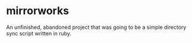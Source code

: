 mirrorworks
===========

An unfinished, abandoned project that was going to be a simple directory
sync script written in ruby.
